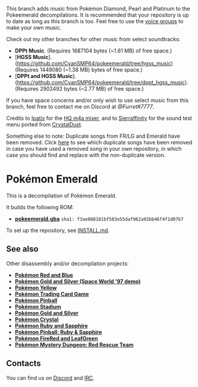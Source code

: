 This branch adds music from Pokémon Diamond, Pearl and Platinum to the Pokeemerald decompilations. It is recommended that your repository is up to date as long as this branch is too. Feel free to use the [voice groups](sound/voicegroups/voicegroup191.inc) to make your own music.

Check out my other branches for other music from select soundtracks:
* **DPPt Music**. (Requires 1687104 bytes (~1.61 MB) of free space.)
* [**HGSS Music**].(https://github.com/CyanSMP64/pokeemerald/tree/hgss_music) (Requires 1449080 (~1.38 MB) bytes of free space.)
* [**DPPt and HGSS Music**].(https://github.com/CyanSMP64/pokeemerald/tree/dppt_hgss_music). (Requires 2902492 bytes (~2.77 MB) of free space.)

If you have space concerns and/or only wish to use select music from this branch, feel free to contact me on Discord at *@Furret#7777*.

Credits to [Ipatix](https://github.com/ipatix) for the [HQ m4a mixer](https://github.com/ipatix/gba-hq-mixer), and to [Sierraffinity](https://github.com/Sierraffinity) for the sound test menu ported from [CrystalDust](https://github.com/Sierraffinity/CrystalDust).

Something else to note: Duplicate songs from FR/LG and Emerald have been removed. Click [here](https://github.com/pret/pokeemerald/blob/master/include/constants/songs.h#L401) to see which duplicate songs have been removed in case you have used a removed song in your own repository, in which case you should find and replace with the non-duplicate version.


# Pokémon Emerald

This is a decompilation of Pokémon Emerald.

It builds the following ROM:

* [**pokeemerald.gba**](https://datomatic.no-intro.org/index.php?page=show_record&s=23&n=1961) `sha1: f3ae088181bf583e55daf962a92bb46f4f1d07b7`

To set up the repository, see [INSTALL.md](INSTALL.md).


## See also

Other disassembly and/or decompilation projects:
* [**Pokémon Red and Blue**](https://github.com/pret/pokered)
* [**Pokémon Gold and Silver (Space World '97 demo)**](https://github.com/pret/pokegold-spaceworld)
* [**Pokémon Yellow**](https://github.com/pret/pokeyellow)
* [**Pokémon Trading Card Game**](https://github.com/pret/poketcg)
* [**Pokémon Pinball**](https://github.com/pret/pokepinball)
* [**Pokémon Stadium**](https://github.com/pret/pokestadium)
* [**Pokémon Gold and Silver**](https://github.com/pret/pokegold)
* [**Pokémon Crystal**](https://github.com/pret/pokecrystal)
* [**Pokémon Ruby and Sapphire**](https://github.com/pret/pokeruby)
* [**Pokémon Pinball: Ruby & Sapphire**](https://github.com/pret/pokepinballrs)
* [**Pokémon FireRed and LeafGreen**](https://github.com/pret/pokefirered)
* [**Pokémon Mystery Dungeon: Red Rescue Team**](https://github.com/pret/pmd-red)


## Contacts

You can find us on [Discord](https://discord.gg/d5dubZ3) and [IRC](https://kiwiirc.com/client/irc.freenode.net/?#pret).
